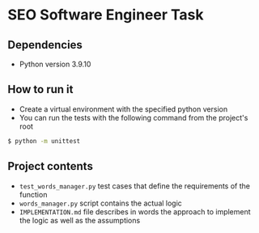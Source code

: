 # SEO Software Engineer Task

## Dependencies 
- Python version 3.9.10

## How to run it
- Create a virtual environment with the specified python version
- You can run the tests with the following command from the project's root 
```bash
$ python -m unittest
```

## Project contents
- `test_words_manager.py` test cases that define the requirements of the function
- `words_manager.py` script contains the actual logic
- `IMPLEMENTATION.md` file describes in words the approach to implement the logic as well as the assumptions
